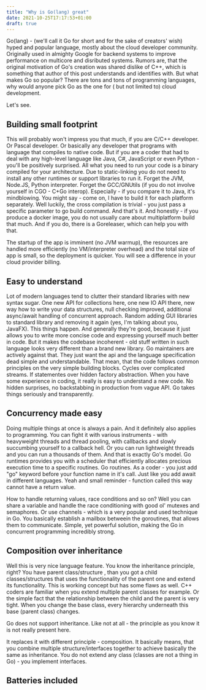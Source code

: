 ```yaml
---
title: "Why is Go(lang) great"
date: 2021-10-25T17:17:53+01:00
draft: true
---
```


Go(lang) - (we'll call it Go for short and for the sake of creators' wish) hyped and popular language, mostly about the cloud developer community.
Originally used in almighty Google for backend systems to improve performance on multicore and disributed systems. Rumors are, that the original
motivation of Go's creation was shared dislike of C++, which is something that author of this post understands and identifies with.
But what makes Go so popular? There are tons and tons of programming languages, why would anyone pick Go as the one  for ( but not limited to) cloud development.

Let's see.

## Building small footprint

This will probably won't impress you that much, if you are C/C++ developer. Or Pascal developer. Or basically any developer that
programs with language that compiles to native code. But if you are a coder that had to deal with any high-level language
like Java, C#, JavaScript or even Python  - you'll be positively surprised. 
All what you need to run your code is a binary compiled for your architecture. Due to static-linking you do not need to install any other runtimes or 
support libraries to run it. Forget the JVM, Node.JS, Python interpreter. Forget the GCC/GNUtils (if you do not involve yourself in CGO - C+Go interop).
Especially - if you compare it to Java, it's mindblowing. You might say - come on, I have to build it for each platform separately. 
Well luckily, the cross compilation is trivial - you just pass a specific parameter to go build command. And that's it. 
And honestly - if you produce a docker image, you do not usually care about multiplatform build that much. And if you do, there is a Goreleaser, which can help you with that.

The startup of the app is imminent (no JVM warmup), the resources are handled more efficiently (no VM/interpreter overhead) and the total size of app is small, so the deployment is quicker.
You will see a difference in your cloud provider billing.


## Easy to understand

Lot of modern languages tend to clutter their standard libraries with new syntax sugar. One new API for collections here, one new IO API there, new way how to write your data structures, 
null checking improved, additional async/await handling of concurrent approach. Random adding GUI libraries to standard library and removing it again (yes, I'm talking about you, JavaFX).
This things happen. And generally they're good, because it just allows you to write more concise code and expressing yourself much better in code.
But it makes the codebase incoherent - old stuff written in such language looks very different than a brand new library.
Go maintainers are actively against that. They just want the api and the language specification dead simple and understandable.
That mean, that the code follows common principles on the very simple building blocks.
Cycles over complicated streams.
If statementes over hidden factory abstraction.
When you have some experience in coding, it really is  easy to understand a new code. No hidden surprises, no backstabbing in production from vague API.
Go takes things seriously and transparently.

## Concurrency made easy

Doing multiple things at once is always a pain. And it definitely also applies to programming.
You can fight it with various instruments - with heavyweight threads and thread pooling, with callbacks and slowly succumbing yourself to a callback hell.
Or you can run lightweight threads and you can run a thousands of them. And that is exactly Go's model.
Go runtimes provides you with a scheduler that efficiently allocates precious execution time to a specific routines. Go routines.
As a coder - you just add "go" keyword before your function name in it's call. Just like you add await in different languages.
Yeah and small reminder - function called this way cannot have a return value.

How to handle returning values, race conditions and so on? 
Well you can share a variable and handle the race conditioning with good ol' mutexes and semaphores.
Or use channels - which is a very popular and used technique in Go. You basically establish a mailbox betweein the goroutines, that allows them to communicate.
Simple, yet powerful solution, making the Go in concurrent programming incredibly strong.
## Composition over inheritance

Well this is very nice language feature. You know the inheritance principle, right? You have parent class/structure , than you got a child classes/structures that uses the functionality of the parent one
and extend its functionality. This is working concept but has some flaws as well. C++ coders are familiar when you extend multiple parent classes for example.
Or the simple fact that the relationship between the child and the parent is very tight. When you change the base class, every hierarchy underneath this base (parent class) changes.

Go does not support inheritance. Like not at all - the principle as you know it is not really present here.

It replaces it with different principle - composition. 
It basically means, that you combine multiple structure/interfaces together to achieve basically the same as inheritance.
You do not extend any class (classes are not a thing in Go) - you implement interfaces.


## Batteries included